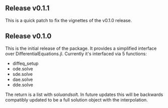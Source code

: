 ## Release v0.1.1

This is a quick patch to fix the vignettes of the v0.1.0 release.

## Release v0.1.0

This is the initial release of the package. It provides a simplified interface over DifferentialEquations.jl. Currently it's interfaced via 5 functions:

- diffeq_setup
- ode.solve
- sde.solve
- dae.solve
- dde.solve

The return is a list with sol$u and sol$t. In future updates this will be backwards compatibly updated to be a full solution object with the interpolation.
